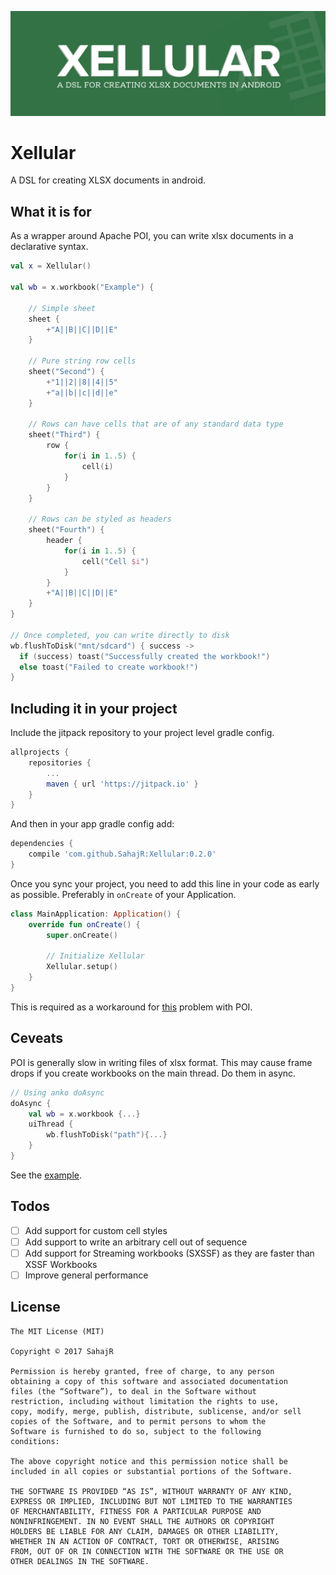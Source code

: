 ![Xellular banner](art/xellular-banner.jpg "Xellular banner")
# Xellular
A DSL for creating XLSX documents in android.

## What it is for
As a wrapper around Apache POI, you can write xlsx documents in a declarative syntax.
```kotlin
val x = Xellular()

val wb = x.workbook("Example") {

    // Simple sheet
    sheet {
        +"A||B||C||D||E"
    }

    // Pure string row cells
    sheet("Second") {
        +"1||2||8||4||5"
        +"a||b||c||d||e"
    }

    // Rows can have cells that are of any standard data type
    sheet("Third") {
        row {
            for(i in 1..5) {
                cell(i)
            }
        }
    }

    // Rows can be styled as headers
    sheet("Fourth") {
        header {
            for(i in 1..5) {
                cell("Cell $i")
            }
        }
        +"A||B||C||D||E"
    }
}

// Once completed, you can write directly to disk
wb.flushToDisk("mnt/sdcard") { success ->
  if (success) toast("Successfully created the workbook!")
  else toast("Failed to create workbook!")
}
```

## Including it in your project
Include the jitpack repository to your project level gradle config.
```gradle
allprojects {
    repositories {
        ...
        maven { url 'https://jitpack.io' }
    }
}
```
And then in your app gradle config add:
```gradle
dependencies {
    compile 'com.github.SahajR:Xellular:0.2.0'
}
```
Once you sync your project, you need to add this line in your code as early as possible. Preferably in `onCreate` of your Application.
```kotlin
class MainApplication: Application() {
    override fun onCreate() {
        super.onCreate()

        // Initialize Xellular
        Xellular.setup()
    }
}
```
This is required as a workaround for [this](http://poi.apache.org/faq.html#faq-N101E6) problem with POI.

## Ceveats
POI is generally slow in writing files of xlsx format. This may cause frame drops if you create workbooks on the main thread. Do them in async.
```kotlin
// Using anko doAsync
doAsync {
    val wb = x.workbook {...}
    uiThread {
        wb.flushToDisk("path"){...}
    }
}
```
See the [example](/app).

## Todos
- [ ] Add support for custom cell styles
- [ ] Add support to write an arbitrary cell out of sequence
- [ ] Add support for Streaming workbooks (SXSSF) as they are faster than XSSF Workbooks
- [ ] Improve general performance

## License
```
The MIT License (MIT)

Copyright © 2017 SahajR

Permission is hereby granted, free of charge, to any person
obtaining a copy of this software and associated documentation
files (the “Software”), to deal in the Software without
restriction, including without limitation the rights to use,
copy, modify, merge, publish, distribute, sublicense, and/or sell
copies of the Software, and to permit persons to whom the
Software is furnished to do so, subject to the following
conditions:

The above copyright notice and this permission notice shall be
included in all copies or substantial portions of the Software.

THE SOFTWARE IS PROVIDED “AS IS”, WITHOUT WARRANTY OF ANY KIND,
EXPRESS OR IMPLIED, INCLUDING BUT NOT LIMITED TO THE WARRANTIES
OF MERCHANTABILITY, FITNESS FOR A PARTICULAR PURPOSE AND
NONINFRINGEMENT. IN NO EVENT SHALL THE AUTHORS OR COPYRIGHT
HOLDERS BE LIABLE FOR ANY CLAIM, DAMAGES OR OTHER LIABILITY,
WHETHER IN AN ACTION OF CONTRACT, TORT OR OTHERWISE, ARISING
FROM, OUT OF OR IN CONNECTION WITH THE SOFTWARE OR THE USE OR
OTHER DEALINGS IN THE SOFTWARE.
```